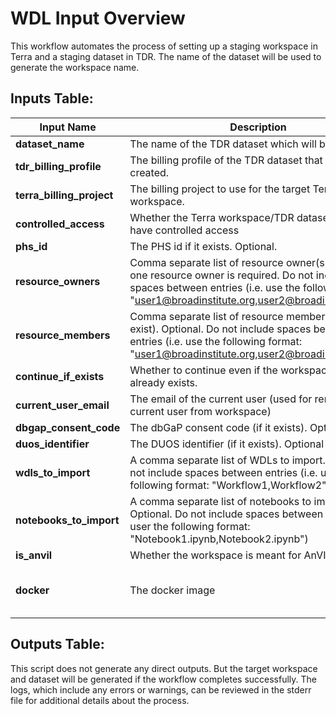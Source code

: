 # WDL Input Overview
This workflow automates the process of setting up a staging workspace in Terra and a staging dataset in TDR. The name of the dataset will be used to generate the workspace name.


## Inputs Table:
| Input Name                | Description                                                                                                                                                                                                   | Type    | Required | Default                                                                                     |
|---------------------------|---------------------------------------------------------------------------------------------------------------------------------------------------------------------------------------------------------------|---------|----------|---------------------------------------------------------------------------------------------|
| **dataset_name**          | The name of the TDR dataset which will be created.                                                                                                                                                            | String  | Yes      | N/A                                                                                         |
| **tdr_billing_profile**   | The billing profile of the TDR dataset that will be created.                                                                                                                                                  | String  | Yes      | N/A                                                                                         |
| **terra_billing_project** | The billing project to use for the target Terra workspace.                                                                                                                                                    | String  | Yes      | N/A                                                                                         |
| **controlled_access**     | Whether the Terra workspace/TDR dataset should have controlled access                                                                                                                                         | Boolean | Yes      | N/A                                                                                         |
| **phs_id**                | The PHS id if it exists. Optional.                                                                                                                                                                            | String  | No       | N/A                                                                                         |
| **resource_owners**       | Comma separate list of resource owner(s). At least one resource owner is required. Do not include spaces between entries (i.e. use the following format: "user1@broadinstitute.org,user2@broadinstitute.org") | String  | Yes      | N/A                                                                                         |
| **resource_members**      | Comma separate list of resource members (if they exist). Optional. Do not include spaces between entries (i.e. use the following format: "user1@broadinstitute.org,user2@broadinstitute.org")                 | String  | No       | N/A                                                                                         |
| **continue_if_exists**    | Whether to continue even if the workspace/dataset already exists.                                                                                                                                             | Boolean | Yes      | N/A                                                                                         |
| **current_user_email**    | The email of the current user (used for removing current user from workspace)                                                                                                                                 | String  | Yes      | N/A                                                                                         |
| **dbgap_consent_code**    | The dbGaP consent code (if it exists). Optional.                                                                                                                                                              | String  | No       | N/A                                                                                         |
| **duos_identifier**       | The DUOS identifier (if it exists). Optional                                                                                                                                                                  | String  | No       | N/A                                                                                         |
| **wdls_to_import**        | A comma separate list of WDLs to import. Optional. Do not include spaces between entries (i.e. user the following format: "Workflow1,Workflow2")                                                              | String  | No       | N/A                                                                                         |
| **notebooks_to_import**   | A comma separate list of notebooks to import. Optional. Do not include spaces between entries (i.e. user the following format: "Notebook1.ipynb,Notebook2.ipynb")                                             | String  | No       | N/A                                                                                         |
| **is_anvil**              | Whether the workspace is meant for AnVIL use.                                                                                                                                                                 | Boolean | Yes      | N/A                                                                                         |
| **docker**                | The docker image                                                                                                                                                                                              | String  | No       | us-central1-docker.pkg.dev/operations-portal-427515/ops-toolbox/ops_terra_utils_slim:latest |

## Outputs Table:
This script does not generate any direct outputs. But the target workspace and dataset will be generated if the workflow completes successfully. The logs, which include any errors or warnings, can be reviewed in the stderr file for additional details about the process.
